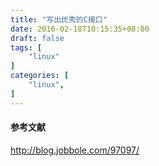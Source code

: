 ```yaml
---
title: "写出优秀的C接口"
date: 2016-02-18T10:15:35+08:00
draft: false
tags: [
    "linux"
]
categories: [
    "linux",
]
---
```



#### 参考文献 

http://blog.jobbole.com/97097/


